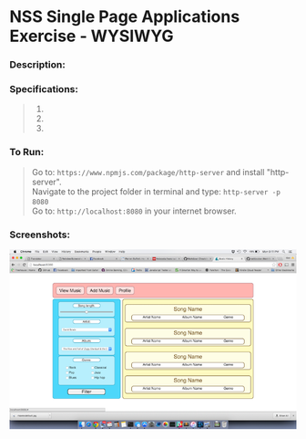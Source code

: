 # NSS Single Page Applications Exercise - WYSIWYG
### Description:

> 

### Specifications:  
>1.  
>2.  
>3.  

### To Run:
> Go to: `https://www.npmjs.com/package/http-server` and install "http-server".  
> Navigate to the project folder in terminal and type: `http-server -p 8080`  
> Go to: `http://localhost:8080` in your internet browser.  

### Screenshots:

![Screenshot of WYSIWYG](https://raw.githubusercontent.com/mattbruton/musichistory-boilerplate/master/Screenshots/MusicHistorySS.png)
